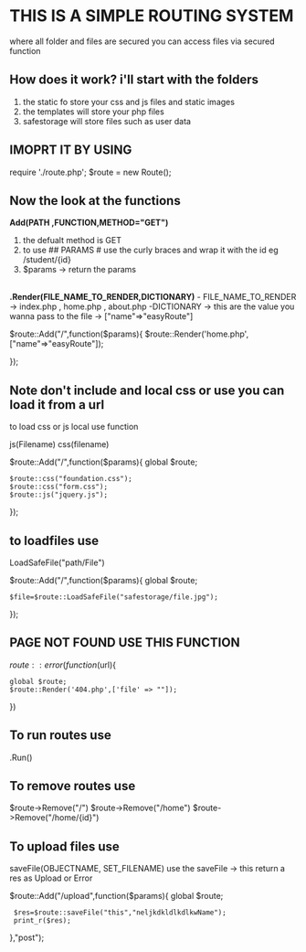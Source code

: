 # THIS IS A SIMPLE ROUTING SYSTEM

where all folder and files are secured
you can access files via secured function

## How does it work? i'll start with the folders

<ol>
    <li>the static fo store your css and js files and static images</li>
    <li>the templates will store your php files</li>
    <li>safestorage will store  files such as user data</li>
</ol>

## IMOPRT IT  BY USING

  require './route.php';
  $route = new Route();

## Now the look at the functions

<b>Add(PATH ,FUNCTION,METHOD="GET")</b>
    <ol>
        <li>the defualt method is GET</li>
        <li>to use ## PARAMS # use the curly braces and wrap it with the id eg /student/{id}</li>
        <li> $params -> return the params</li>  
    </ol>

<b>.Render(FILE_NAME_TO_RENDER,DICTIONARY)</b>
     - FILE_NAME_TO_RENDER -> index.php , home.php , about.php
     -DICTIONARY -> this are the value you wanna pass to the file -> ["name"=>"easyRoute"]

$route::Add("/",function($params){
    $route::Render('home.php', ["name"=>"easyRoute"]);

});

## Note don't include and local css or use you can load it from a url

to load css or js local  use  function

js(Filename)
css(filename)

$route::Add("/",function($params){
    global $route;

    $route::css("foundation.css");
    $route::css("form.css");
    $route::js("jquery.js");

});

## to loadfiles use

LoadSafeFile("path/File")

$route::Add("/",function($params){
    global $route;

    $file=$route::LoadSafeFile("safestorage/file.jpg");
});

## PAGE NOT FOUND USE THIS FUNCTION

$route::error(function($url){

    global $route;    
    $route::Render('404.php',['file' => ""]);

})

## To run routes use

.Run()

## To remove routes use

 $route->Remove("/")
 $route->Remove("/home")
 $route->Remove("/home/{id}")

## To upload files use

 saveFile(OBJECTNAME, SET_FILENAME)
 use  the saveFile -> this return a res as Upload or Error

 $route::Add("/upload",function($params){
    global $route;

     $res=$route::saveFile("this","neljkdkldlkdlkwName");
     print_r($res);

},"post");


##  <h1>  </h1>